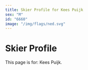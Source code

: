 ```yaml
---
title: Skier Profile for Kees Puijk
sex: "M"
id: "6660"
image: "/img/flags/ned.svg" 
---
```


# Skier Profile

This page is for: Kees Puijk.
    